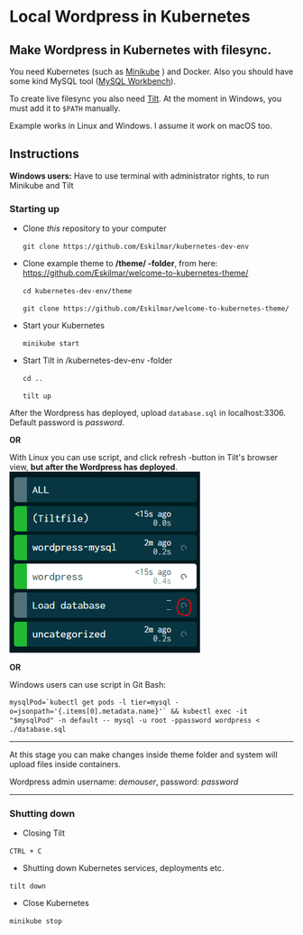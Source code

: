 # Local Wordpress in Kubernetes

Make Wordpress in Kubernetes with filesync.
------

You need Kubernetes (such as [Minikube](https://minikube.sigs.k8s.io/docs/) ) and Docker.
Also you should have some kind MySQL tool ([MySQL Workbench](https://dev.mysql.com/downloads/workbench/)).

To create live filesync you also need [Tilt](https://tilt.dev/).
At the moment in Windows, you must add it to `$PATH` manually.

Example works in Linux and Windows. I assume it work on macOS too.

## Instructions

**Windows users:** Have to use terminal with administrator rights, to run Minikube and Tilt

### Starting up
  * Clone *this* repository to your computer
  
    `git clone https://github.com/Eskilmar/kubernetes-dev-env`
  * Clone example theme to **/theme/ -folder**, from here: https://github.com/Eskilmar/welcome-to-kubernetes-theme/
  
    `cd kubernetes-dev-env/theme`
    
    `git clone https://github.com/Eskilmar/welcome-to-kubernetes-theme/`
    
  * Start your Kubernetes 
  
    `minikube start`
    
  * Start Tilt in /kubernetes-dev-env -folder
  
    `cd ..`
    
    `tilt up`
    
  After the Wordpress has deployed, upload `database.sql` in localhost:3306. Default password is *password*.
  
  **OR**
  
  With Linux you can use script, and click refresh -button in Tilt's browser view, **but after the Wordpress has deployed**.
  ![alt text](https://github.com/Eskilmar/kubernetes-dev-env/blob/master/readme-img/upload-db.PNG "Uploading database with automated script")
  
  **OR**
  
  Windows users can use script in Git Bash:
  ```
  mysqlPod=`kubectl get pods -l tier=mysql -o=jsonpath='{.items[0].metadata.name}'` && kubectl exec -it "$mysqlPod" -n default -- mysql -u root -ppassword wordpress < ./database.sql
  ```

------

At this stage you can make changes inside theme folder and system will upload files inside containers.

   Wordpress admin username: *demouser*, password: *password*
   
------

### Shutting down

  * Closing Tilt
  
  `CTRL + C`
  
  * Shutting down Kubernetes services, deployments etc.
  
  `tilt down`
  
  * Close Kubernetes
  
  `minikube stop`
